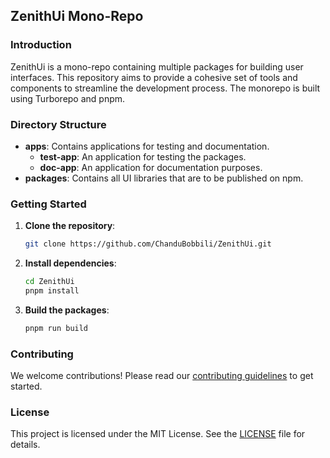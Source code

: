 ## ZenithUi Mono-Repo

### Introduction

ZenithUi is a mono-repo containing multiple packages for building user interfaces. This repository aims to provide a cohesive set of tools and components to streamline the development process. The monorepo is built using Turborepo and pnpm.

### Directory Structure

- **apps**: Contains applications for testing and documentation.
  - **test-app**: An application for testing the packages.
  - **doc-app**: An application for documentation purposes.
- **packages**: Contains all UI libraries that are to be published on npm.

### Getting Started

1. **Clone the repository**:
   ```sh
   git clone https://github.com/ChanduBobbili/ZenithUi.git
   ```
2. **Install dependencies**:
   ```sh
   cd ZenithUi
   pnpm install
   ```
3. **Build the packages**:
   ```sh
   pnpm run build
   ```

### Contributing

We welcome contributions! Please read our [contributing guidelines](CONTRIBUTING.md) to get started.

### License

This project is licensed under the MIT License. See the [LICENSE](LICENSE.md) file for details.
